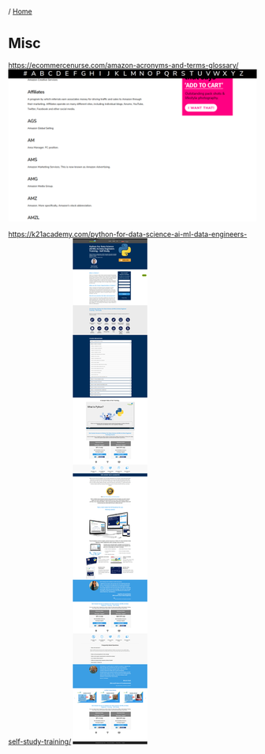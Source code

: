 / [Home](index.md)

# Misc

https://ecommercenurse.com/amazon-acronyms-and-terms-glossary/
![AB](https://github.com/rajasgs/nwp/blob/main/images/glossary.png?raw=true)


https://k21academy.com/python-for-data-science-ai-ml-data-engineers-self-study-training/
![ABC](https://github.com/rajasgs/nwp/blob/main/images/python-course-1.png?raw=true)